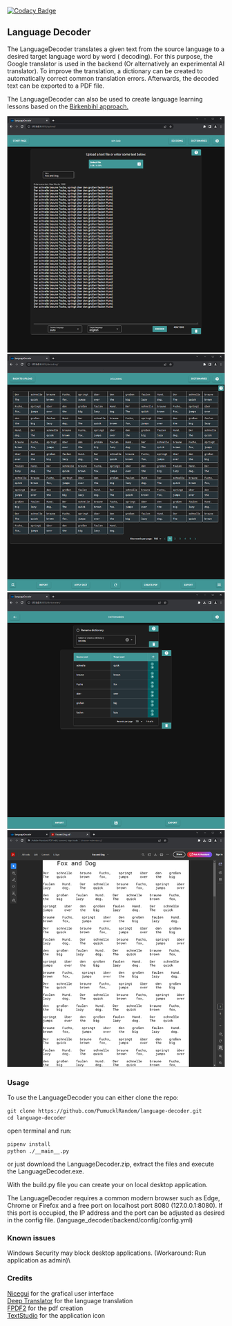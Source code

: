 [![Codacy Badge](https://app.codacy.com/project/badge/Grade/189e93dbd2c54357b60dfb3ea0111be8)](https://app.codacy.com/gh/PumucklRandom/language-decoder/dashboard?utm_source=gh&utm_medium=referral&utm_content=&utm_campaign=Badge_grade)

## Language Decoder

The LanguageDecoder translates a given text from the source language to a desired target language word by word (
decoding). For this purpose, the Google translator is used in the backend (Or alternatively an experimental AI
translator). To improve the translation, a dictionary can be created to automatically correct common translation errors.
Afterwards, the decoded text can be exported to a PDF file.

The LanguageDecoder can also be used to create language learning lessons based on the
[Birkenbihl approach.](https://blog.brain-friendly.com/easy-language-learning-by-vera-f-birkenbihl-the-decoding-method/)

![Upload](_data/upload.png)
![Decoding](_data/decoding.png)
![Dicts](_data/dicts.png)
![PDF](_data/pdf.png)

### Usage

To use the LanguageDecoder you can either clone the repo:

```
git clone https://github.com/PumucklRandom/language-decoder.git
cd language-decoder
```

open terminal and run:

```
pipenv install
python ./__main__.py
```

or just download the LanguageDecoder.zip, extract the files and execute the LanguageDecoder.exe.

With the build.py file you can create your on local desktop application.

The LanguageDecoder requires a common modern browser such as Edge, Chrome or Firefox and a free port on localhost port
8080 (127.0.0.1:8080). If this port is occupied, the IP address and the port can be adjusted as desired in the config
file. (language_decoder/backend/config/config.yml)

### Known issues

Windows Security may block desktop applications. (Workaround: Run application as admin)\

### Credits

[Nicegui](https://nicegui.io/) for the grafical user interface\
[Deep Translator](https://github.com/nidhaloff/deep-translator/) for the language translation\
[FPDF2](https://github.com/py-pdf/fpdf2/) for the pdf creation\
[TextStudio](https://www.textstudio.com/) for the application icon
